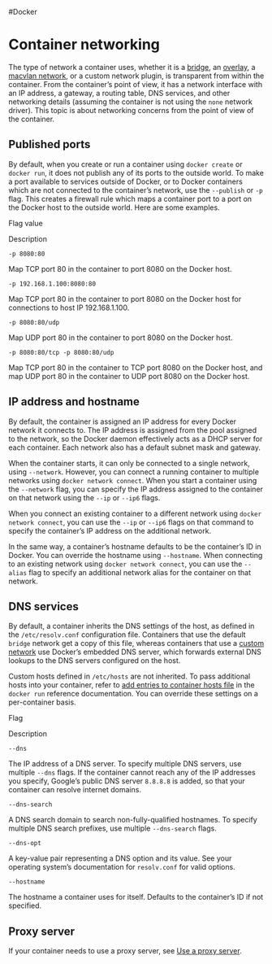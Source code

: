 #Docker 
# Container networking
The type of network a container uses, whether it is a [bridge](https://docs.docker.com/network/bridge/), an [overlay](https://docs.docker.com/network/overlay/), a [macvlan network](https://docs.docker.com/network/macvlan/), or a custom network plugin, is transparent from within the container. From the container’s point of view, it has a network interface with an IP address, a gateway, a routing table, DNS services, and other networking details (assuming the container is not using the `none` network driver). This topic is about networking concerns from the point of view of the container.

## Published ports[](https://docs.docker.com/config/containers/container-networking/#published-ports)

By default, when you create or run a container using `docker create` or `docker run`, it does not publish any of its ports to the outside world. To make a port available to services outside of Docker, or to Docker containers which are not connected to the container’s network, use the `--publish` or `-p` flag. This creates a firewall rule which maps a container port to a port on the Docker host to the outside world. Here are some examples.

Flag value

Description

`-p 8080:80`

Map TCP port 80 in the container to port 8080 on the Docker host.

`-p 192.168.1.100:8080:80`

Map TCP port 80 in the container to port 8080 on the Docker host for connections to host IP 192.168.1.100.

`-p 8080:80/udp`

Map UDP port 80 in the container to port 8080 on the Docker host.

`-p 8080:80/tcp -p 8080:80/udp`

Map TCP port 80 in the container to TCP port 8080 on the Docker host, and map UDP port 80 in the container to UDP port 8080 on the Docker host.

## IP address and hostname[](https://docs.docker.com/config/containers/container-networking/#ip-address-and-hostname)

By default, the container is assigned an IP address for every Docker network it connects to. The IP address is assigned from the pool assigned to the network, so the Docker daemon effectively acts as a DHCP server for each container. Each network also has a default subnet mask and gateway.

When the container starts, it can only be connected to a single network, using `--network`. However, you can connect a running container to multiple networks using `docker network connect`. When you start a container using the `--network` flag, you can specify the IP address assigned to the container on that network using the `--ip` or `--ip6` flags.

When you connect an existing container to a different network using `docker network connect`, you can use the `--ip` or `--ip6` flags on that command to specify the container’s IP address on the additional network.

In the same way, a container’s hostname defaults to be the container’s ID in Docker. You can override the hostname using `--hostname`. When connecting to an existing network using `docker network connect`, you can use the `--alias` flag to specify an additional network alias for the container on that network.

## DNS services[](https://docs.docker.com/config/containers/container-networking/#dns-services)

By default, a container inherits the DNS settings of the host, as defined in the `/etc/resolv.conf` configuration file. Containers that use the default `bridge` network get a copy of this file, whereas containers that use a [custom network](https://docs.docker.com/network/network-tutorial-standalone/#use-user-defined-bridge-networks) use Docker’s embedded DNS server, which forwards external DNS lookups to the DNS servers configured on the host.

Custom hosts defined in `/etc/hosts` are not inherited. To pass additional hosts into your container, refer to [add entries to container hosts file](https://docs.docker.com/engine/reference/commandline/run/#add-entries-to-container-hosts-file---add-host) in the `docker run` reference documentation. You can override these settings on a per-container basis.

Flag

Description

`--dns`

The IP address of a DNS server. To specify multiple DNS servers, use multiple `--dns` flags. If the container cannot reach any of the IP addresses you specify, Google’s public DNS server `8.8.8.8` is added, so that your container can resolve internet domains.

`--dns-search`

A DNS search domain to search non-fully-qualified hostnames. To specify multiple DNS search prefixes, use multiple `--dns-search` flags.

`--dns-opt`

A key-value pair representing a DNS option and its value. See your operating system’s documentation for `resolv.conf` for valid options.

`--hostname`

The hostname a container uses for itself. Defaults to the container’s ID if not specified.

## Proxy server[](https://docs.docker.com/config/containers/container-networking/#proxy-server)

If your container needs to use a proxy server, see [Use a proxy server](https://docs.docker.com/network/proxy/).